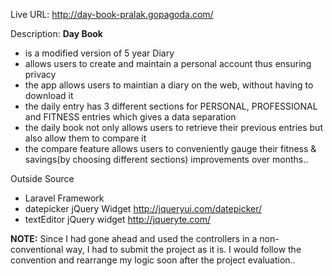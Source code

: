 Live URL: <http://day-book-pralak.gopagoda.com/>

Description: <b>Day Book</b>
  - is a modified version of 5 year Diary
  - allows users to create and maintain a personal account thus ensuring privacy
  - the app allows users to maintian a diary on the web, without having to download it
  - the daily entry has 3 different sections for PERSONAL, PROFESSIONAL and FITNESS entries which gives a data separation 
  - the daily book not only allows users to retrieve their previous entries but also allow them to compare it
  - the compare feature allows users to conveniently gauge their fitness & savings(by choosing different sections) improvements over months.. 

Outside Source
  - Laravel Framework
  - datepicker jQuery Widget <http://jqueryui.com/datepicker/>
  - textEditor jQuery widget <http://jqueryte.com/>


<b>NOTE:</b> Since I had gone ahead and used the controllers in a non-conventional way, I had to submit the project as it is. I would follow the convention and rearrange my logic soon after the project evaluation..
